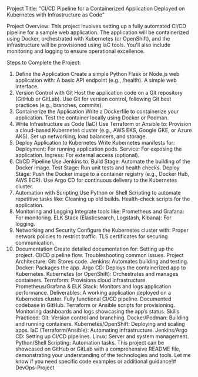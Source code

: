 Project Title:
"CI/CD Pipeline for a Containerized Application Deployed on Kubernetes with Infrastructure as Code"

Project Overview:
This project involves setting up a fully automated CI/CD pipeline for a sample web application. The application will be containerized using Docker, orchestrated with Kubernetes (or OpenShift), and the infrastructure will be provisioned using IaC tools. You'll also include monitoring and logging to ensure operational excellence.

Steps to Complete the Project:
1. Define the Application
Create a simple Python Flask or Node.js web application with:
A basic API endpoint (e.g., /health).
A simple web interface.
2. Version Control with Git
Host the application code on a Git repository (GitHub or GitLab).
Use Git for version control, following Git best practices (e.g., branches, commits).
3. Containerize the Application
Write a Dockerfile to containerize your application.
Test the container locally using Docker or Podman.
4. Write Infrastructure as Code (IaC)
Use Terraform or Ansible to:
Provision a cloud-based Kubernetes cluster (e.g., AWS EKS, Google GKE, or Azure AKS).
Set up networking, load balancers, and storage.
5. Deploy Application to Kubernetes
Write Kubernetes manifests for:
Deployment: For running application pods.
Service: For exposing the application.
Ingress: For external access (optional).
6. CI/CD Pipeline
Use Jenkins to:
Build Stage: Automate the building of the Docker image.
Test Stage: Run unit tests and health checks.
Deploy Stage: Push the Docker image to a container registry (e.g., Docker Hub, AWS ECR).
Use Argo CD for continuous delivery to the Kubernetes cluster.
7. Automation with Scripting
Use Python or Shell Scripting to automate repetitive tasks like:
Cleaning up old builds.
Health-check scripts for the application.
8. Monitoring and Logging
Integrate tools like:
Prometheus and Grafana: For monitoring.
ELK Stack (Elasticsearch, Logstash, Kibana): For logging.
9. Networking and Security
Configure the Kubernetes cluster with:
Proper network policies to restrict traffic.
TLS certificates for securing communication.
10. Documentation
Create detailed documentation for:
Setting up the project.
CI/CD pipeline flow.
Troubleshooting common issues.
Project Architecture:
Git: Stores code.
Jenkins: Automates building and testing.
Docker: Packages the app.
Argo CD: Deploys the containerized app to Kubernetes.
Kubernetes (or OpenShift): Orchestrates and manages containers.
Terraform: Provisions cloud infrastructure.
Prometheus/Grafana & ELK Stack: Monitors and logs application performance.
Deliverables:
A working application deployed on a Kubernetes cluster.
Fully functional CI/CD pipeline.
Documented codebase in GitHub.
Terraform or Ansible scripts for provisioning.
Monitoring dashboards and logs showcasing the app’s status.
Skills Practiced:
Git: Version control and branching.
Docker/Podman: Building and running containers.
Kubernetes/OpenShift: Deploying and scaling apps.
IaC (Terraform/Ansible): Automating infrastructure.
Jenkins/Argo CD: Setting up CI/CD pipelines.
Linux: Server and system management.
Python/Shell Scripting: Automation tasks.
This project can be showcased on GitHub or GitLab with a comprehensive README file, demonstrating your understanding of the technologies and tools. Let me know if you need specific code examples or additional guidance!# DevOps-Project
